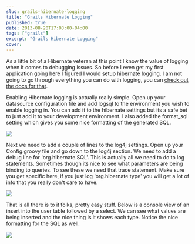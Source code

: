 ```yaml
---
slug: grails-hibernate-logging
title: "Grails Hibernate Logging"
published: true
date: 2013-08-20T17:08:00-04:00
tags: ["grails"]
excerpt: "Grails Hibernate Logging"
cover:
---
```


As a little bit of a Hibernate veteran at this point I know the value of logging when it comes to debugging issues. So before I even get my first application going here I figured I would setup hibernate logging. I am not going to go through everything you can do with logging, you can [check out the docs for that](http://grails.org/doc/latest/guide/single.html#logging).

Enabling Hibernate logging is actually really simple. Open up your datasource configuration file and add logsql to the environment you wish to enable logging in. You can add it to the hibernate settings but its a safe bet to just add it to your development environment. I also added the format\_sql setting which gives you some nice formatting of the generated SQL.

![](./logging_datasource.png)

Next we need to add a couple of lines to the log4j settings. Open up your Config.groovy file and go down to the log4j section. We need to add a debug line for 'org.hibernate.SQL'. This is actually all we need to do to log statements. Sometimes though its nice to see what parameters are being binding to queries. To see these we need that trace statement. Make sure you get specific here, if you just log 'org.hibernate.type' you will get a lot of info that you really don't care to have.

![](./logging_config.png)

That is all there is to it folks, pretty easy stuff. Below is a console view of an insert into the user table followed by a select. We can see what values are being inserted and the nice thing is it shows each type. Notice the nice formatting for the SQL as well.

![](./logging_sql.png)
